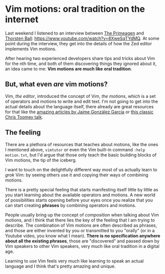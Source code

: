 # Vim motions: oral tradition on the internet
Last weekend I listened to an interview between [The Primeagen](https://www.twitch.tv/theprimeagen) and [Thorsten Ball](https://thorstenball.com/): <https://www.youtube.com/watch?v=8XweSqTYdMQ>. At some point during the interview, they get into the details of how the Zed editor implements Vim motions.

After hearing two experienced developers share tips and tricks about Vim for the nth time, and both of them discovering things they ignored about it, an idea came to me: **Vim motions are much like oral tradition**.
 
## But, what even _are_ vim motions?
Vim, _the editor_, introduced the concept of Vim, _the motions_, which is a set of operators and motions to write and edit text. I'm not going to get into the actual details about the language itself, there already are great resources for that like the [amazing articles by Jaime González García](https://www.barbarianmeetscoding.com/boost-your-coding-fu-with-vscode-and-vim/table-of-contents) or [this classic Chris Toomey talk](https://www.youtube.com/watch?v=wlR5gYd6um0).

## The feeling
There are a plethora of resources that teaches about motions, like the ones I mentioned above, `vimtutor` or even the Vim built-in command `:help motion.txt`, but I'd argue that those only teach the basic building blocks of Vim motions, the tip of the iceberg.

I want to touch on the delightfully different way most of us actually learn to _grok_ Vim: by seeing others use it and copying their ways of combining motions.

There is a pretty special feeling that starts manifesting itself little by little as you start learning about the available operators and motions. A new world of possibilities starts opening before your eyes once you realize that you can start creating **phrases** by combining operators and motions.

People usually bring up the concept of _composition_ when talking about Vim motions, and I think that there lies the key of the feeling that I am trying to describe. The combination of Vim motions are often described as phrases, and those are either invented by you or transmitted to you "orally" (or in a Youtube video, you know what I mean). **There is no specification anywhere about all the existing phrases**, those are "discovered" and passed down by Vim speakers to other Vim speakers, very much like oral tradition in a digital age.

Learning to use Vim feels very much like learning to speak an actual language and I think that's pretty amazing and unique.
